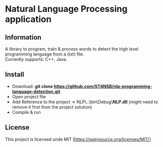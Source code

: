 # Natural Language Processing application
## Information
A library to program, train & process words to detect the high level programming language from a (txt) file.  
Currently supports: C++, Java.

## Install
+ Download: **git clone https://github.com/ST4NSB/nlp-programming-language-detection.git**
+ Open project file  
+ Add Reference to the project -> NLP\\..\bin\Debug\\**NLP.dll** (might need to remove it first from the project solution)  
+ Compile & run  

## License
This project is licensed unde MIT [https://opensource.org/licenses/MIT/]

